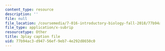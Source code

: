 ```yaml
---
content_type: resource
description: ''
file: null
file_location: /coursemedia/7-016-introductory-biology-fall-2018/77b94ac3d94756ef9eb74e292d8650c0_5ejPI6QqKBU.vtt
file_type: application/x-subrip
resourcetype: Other
title: 3play caption file
uid: 77b94ac3-d947-56ef-9eb7-4e292d8650c0
---
```

